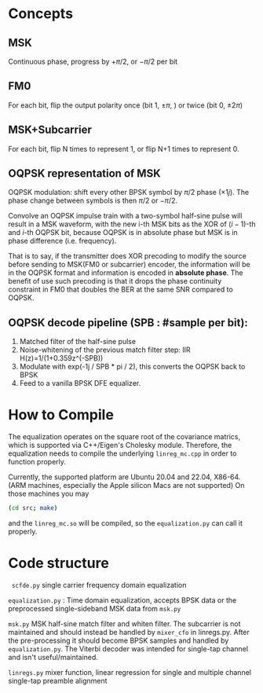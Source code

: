 
# Concepts
## MSK
Continuous phase, progress by $+\pi/2$, or $-\pi/2$ per bit
## FM0
For each bit,  flip the output polarity once (bit 1, $\pm\pi$, ) or twice (bit 0, $\pm2\pi$)

## MSK+Subcarrier
For each bit, flip N times to represent 1, or flip N+1 times to represent 0.

## OQPSK representation of MSK
OQPSK modulation: shift every other BPSK symbol by $\pi/2$ phase ($\times1j$). The  phase change between symbols is then $\pi/2$ or $-\pi/2$.

 Convolve an OQPSK impulse train with a two-symbol half-sine pulse will result in a MSK waveform, with the new  i-th MSK bits as the XOR of $(i-1)$-th and $i$-th OQPSK bit, because OQPSK is in absolute phase but MSK is in phase difference (i.e. frequency).

That is to say, if the transmitter does XOR precoding to modify the source before sending to MSK(FM0 or subcarrier) encoder, the information will be in the OQPSK format and information is encoded in **absolute phase**. The benefit of use such precoding is that it drops the phase continuity constraint in FM0 that doubles the BER at the same SNR compared to OQPSK.

## OQPSK decode pipeline (SPB : #sample per bit):
1. Matched filter of the half-sine pulse
2. Noise-whitening of the previous match filter step: IIR H(z)=1/(1+0.359z^(-SPB))
3. Modulate with exp(-1j / SPB * pi / 2), this converts the OQPSK back to BPSK
4. Feed to a vanilla BPSK DFE equalizer.

# How to Compile
The equalization operates on the square root of the covariance matrics, which is supported via C++/Eigen's Cholesky module. Therefore, the equalization needs to compile the underlying `linreg_mc.cpp` in order to function properly.

Currently, the supported platform are Ubuntu 20.04 and 22.04, X86-64. (ARM machines, especially the Apple silicon Macs are not supported) On those machines you may
```bash
(cd src; make)
```
and the `linreg_mc.so` will be compiled, so the `equalization.py` can call it properly.

# Code structure
`` scfde.py`` single carrier frequency domain equalization

`` equalization.py `` : Time domain equalization, accepts BPSK data or the preprocessed single-sideband MSK data from `msk.py`


`` msk.py `` MSK half-sine match filter and whiten filter. The subcarrier is not maintained and should instead be handled by ``mixer_cfo`` in linregs.py. After the pre-processing it should become BPSK samples and handled by `equalization.py`. The Viterbi decoder was intended for single-tap channel and isn't useful/maintained. 


`` linregs.py `` mixer function, linear regression for single and multiple channel single-tap preamble alignment
